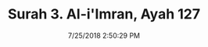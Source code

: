 ---
title       : "Surah 3. Al-i'Imran, Ayah 127"
date        : 7/25/2018 2:50:29 PM
draft       : false
type        : "quran"
layout      : "compare"
BookCode    : "CMP"
SurahNumber : "3"
AyahNumber  : "127"
TotalAyah   : "200"
---